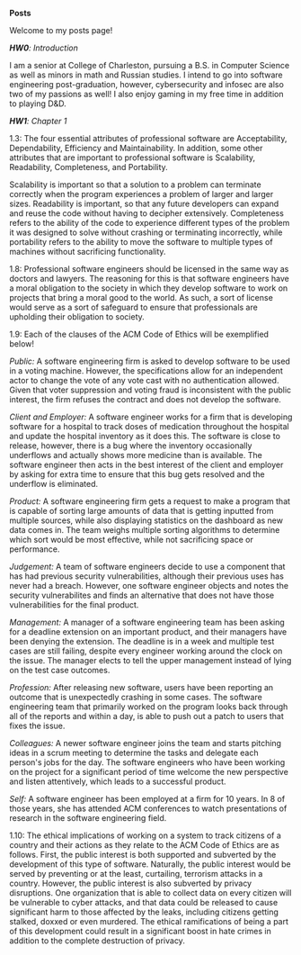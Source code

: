 **Posts**

Welcome to my posts page!

_**HW0**: Introduction_

I am a senior at College of Charleston, pursuing a B.S. in Computer Science
as well as minors in math and Russian studies. I intend to go into software
engineering post-graduation, however, cybersecurity and infosec are also
two of my passions as well! I also enjoy gaming in my free time in addition
to playing D&D.

_**HW1**: Chapter 1_

1.3: The four essential attributes of professional software are Acceptability, Dependability, Efficiency and Maintainability. In addition, some other attributes  that are important to professional software is Scalability, Readability, Completeness, and Portability.

Scalability is important so that a solution to a problem can terminate correctly when the program experiences a problem of larger and larger sizes. Readability is important, so that any future developers can expand and reuse the code without having to decipher extensively. Completeness refers to the ability of the code to experience different types of the problem it was designed to solve without crashing or terminating incorrectly, while portability refers to the ability to move the software to multiple types of machines without sacrificing functionality.

1.8: Professional software engineers should be licensed in the same way as doctors and lawyers. The reasoning for this is that software engineers have a moral obligation to the society in which they develop software to work on projects that bring a moral good to the world. As such, a sort of license would serve as a sort of safeguard to ensure that professionals are upholding their obligation to society.

1.9: Each of the clauses of the ACM Code of Ethics will be exemplified below!

_Public:_ A software engineering firm is asked to develop software to be used in a voting machine. However, the specifications allow for an independent actor to change the vote of any vote cast with no authentication allowed. Given that voter suppression and voting fraud is inconsistent with the public interest, the firm refuses the contract and does not develop the software.

_Client and Employer:_ A software engineer works for a firm that is developing software for a hospital to track doses of medication throughout the hospital and update the hospital inventory as it does this. The software is close to release, however, there is a bug where the inventory occasionally underflows and actually shows more medicine than is available. The software engineer then acts in the best interest of the client and employer by asking for extra time to ensure that this bug gets resolved and the underflow is eliminated.

_Product:_ A software engineering firm gets a request to make a program that is capable of sorting large amounts of data that is getting inputted from multiple sources, while also displaying statistics on the dashboard as new data comes in. The team weighs multiple sorting algorithms to determine which sort would be most effective, while not sacrificing space or performance.

_Judgement:_ A team of software engineers decide to use a component that has had previous security vulnerabilities, although their previous uses has never had a breach. However, one software engineer objects and notes the security vulnerabilites and finds an alternative that does not have those vulnerabilities for the final product.

_Management:_ A manager of a software engineering team has been asking for a deadline extension on an important product, and their managers have been denying the extension. The deadline is in a week and multiple test cases are still failing, despite every engineer working around the clock on the issue. The manager elects to tell the upper management instead of lying on the test case outcomes.

_Profession:_ After releasing new software, users have been reporting an outcome that is unexpectedly crashing in some cases. The software engineering team that primarily worked on the program looks back through all of the reports and within a day, is able to push out a patch to users that fixes the issue.

_Colleagues:_ A newer software engineer joins the team and starts pitching ideas in a scrum meeting to determine the tasks and delegate each person's jobs for the day. The software engineers who have been working on the project for a significant period of time welcome the new perspective and listen attentively, which leads to a successful product.

_Self:_ A software engineer has been employed at a firm for 10 years. In 8 of those years, she has attended ACM conferences to watch presentations of research in the software engineering field.

1.10: The ethical implications of working on a system to track citizens of a country and their actions as they relate to the ACM Code of Ethics are as follows. First, the public interest is both supported and subverted by the development of this type of software. Naturally, the public interest would be served by preventing or at the least, curtailing, terrorism attacks in a country. However, the public interest is also subverted by privacy disruptions. One organization that is able to collect data on every citizen will be vulnerable to cyber attacks, and that data could be released to cause significant harm to those affected by the leaks, including citizens getting stalked, doxxed or even murdered. The ethical ramifications of being a part of this development could result in a significant boost in hate crimes in addition to the complete destruction of privacy. 
